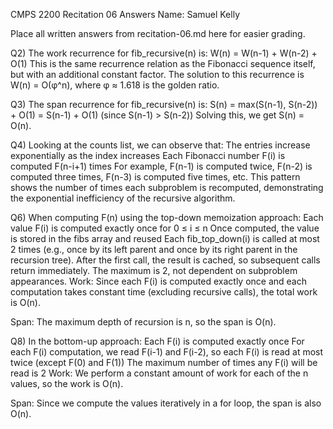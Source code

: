CMPS 2200 Recitation 06
Answers
Name: Samuel Kelly

Place all written answers from recitation-06.md here for easier grading.

Q2) The work recurrence for fib_recursive(n) is: W(n) = W(n-1) + W(n-2) + O(1)
This is the same recurrence relation as the Fibonacci sequence itself, but with an additional constant factor.
The solution to this recurrence is W(n) = O(φ^n), where φ ≈ 1.618 is the golden ratio.

Q3) The span recurrence for fib_recursive(n) is: S(n) = max(S(n-1), S(n-2)) + O(1) = S(n-1) + O(1) (since S(n-1) > S(n-2))
Solving this, we get S(n) = O(n).

Q4) Looking at the counts list, we can observe that:
The entries increase exponentially as the index increases
Each Fibonacci number F(i) is computed F(n-i+1) times
For example, F(n-1) is computed twice, F(n-2) is computed three times, F(n-3) is computed five times, etc.
This pattern shows the number of times each subproblem is recomputed, demonstrating the exponential inefficiency of the recursive algorithm.

Q6) When computing F(n) using the top-down memoization approach:
Each value F(i) is computed exactly once for 0 ≤ i ≤ n
Once computed, the value is stored in the fibs array and reused
Each fib_top_down(i) is called at most 2 times (e.g., once by its left parent and once by its right parent in the recursion tree). After the first call, the result is cached, so subsequent calls return immediately. The maximum is 2, not dependent on subproblem appearances.
Work: Since each F(i) is computed exactly once and each computation takes constant time (excluding recursive calls), the total work is O(n).

Span: The maximum depth of recursion is n, so the span is O(n).

Q8) In the bottom-up approach:
Each F(i) is computed exactly once
For each F(i) computation, we read F(i-1) and F(i-2), so each F(i) is read at most twice (except F(0) and F(1))
The maximum number of times any F(i) will be read is 2
Work: We perform a constant amount of work for each of the n values, so the work is O(n).

Span: Since we compute the values iteratively in a for loop, the span is also O(n).

